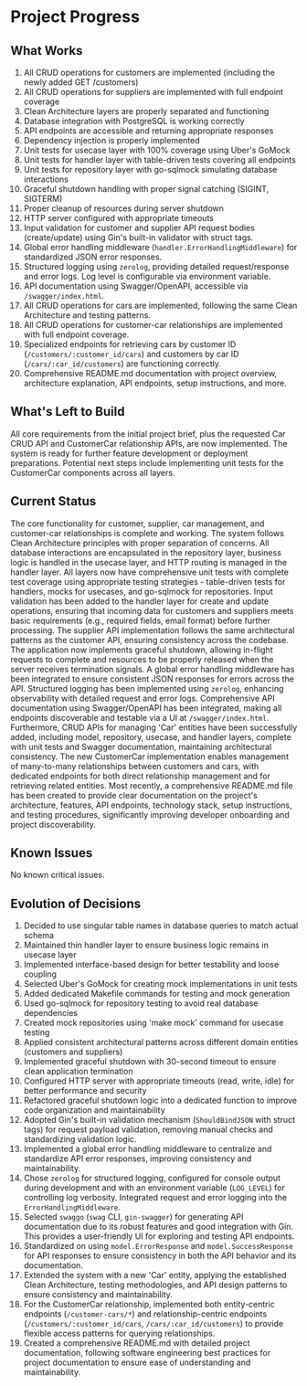 # Project Progress

## What Works
1. All CRUD operations for customers are implemented (including the newly added GET /customers)
2. All CRUD operations for suppliers are implemented with full endpoint coverage
3. Clean Architecture layers are properly separated and functioning
4. Database integration with PostgreSQL is working correctly
5. API endpoints are accessible and returning appropriate responses
6. Dependency injection is properly implemented
7. Unit tests for usecase layer with 100% coverage using Uber's GoMock
8. Unit tests for handler layer with table-driven tests covering all endpoints
9. Unit tests for repository layer with go-sqlmock simulating database interactions
10. Graceful shutdown handling with proper signal catching (SIGINT, SIGTERM)
11. Proper cleanup of resources during server shutdown
12. HTTP server configured with appropriate timeouts
13. Input validation for customer and supplier API request bodies (create/update) using Gin's built-in validator with struct tags.
14. Global error handling middleware (`handler.ErrorHandlingMiddleware`) for standardized JSON error responses.
15. Structured logging using `zerolog`, providing detailed request/response and error logs. Log level is configurable via environment variable.
16. API documentation using Swagger/OpenAPI, accessible via `/swagger/index.html`.
17. All CRUD operations for cars are implemented, following the same Clean Architecture and testing patterns.
18. All CRUD operations for customer-car relationships are implemented with full endpoint coverage.
19. Specialized endpoints for retrieving cars by customer ID (`/customers/:customer_id/cars`) and customers by car ID (`/cars/:car_id/customers`) are functioning correctly.
20. Comprehensive README.md documentation with project overview, architecture explanation, API endpoints, setup instructions, and more.

## What's Left to Build
All core requirements from the initial project brief, plus the requested Car CRUD API and CustomerCar relationship APIs, are now implemented. The system is ready for further feature development or deployment preparations. Potential next steps include implementing unit tests for the CustomerCar components across all layers.

## Current Status
The core functionality for customer, supplier, car management, and customer-car relationships is complete and working. The system follows Clean Architecture principles with proper separation of concerns. All database interactions are encapsulated in the repository layer, business logic is handled in the usecase layer, and HTTP routing is managed in the handler layer. All layers now have comprehensive unit tests with complete test coverage using appropriate testing strategies - table-driven tests for handlers, mocks for usecases, and go-sqlmock for repositories. Input validation has been added to the handler layer for create and update operations, ensuring that incoming data for customers and suppliers meets basic requirements (e.g., required fields, email format) before further processing. The supplier API implementation follows the same architectural patterns as the customer API, ensuring consistency across the codebase. The application now implements graceful shutdown, allowing in-flight requests to complete and resources to be properly released when the server receives termination signals. A global error handling middleware has been integrated to ensure consistent JSON responses for errors across the API. Structured logging has been implemented using `zerolog`, enhancing observability with detailed request and error logs. Comprehensive API documentation using Swagger/OpenAPI has been integrated, making all endpoints discoverable and testable via a UI at `/swagger/index.html`. Furthermore, CRUD APIs for managing 'Car' entities have been successfully added, including model, repository, usecase, and handler layers, complete with unit tests and Swagger documentation, maintaining architectural consistency. The new CustomerCar implementation enables management of many-to-many relationships between customers and cars, with dedicated endpoints for both direct relationship management and for retrieving related entities. Most recently, a comprehensive README.md file has been created to provide clear documentation on the project's architecture, features, API endpoints, technology stack, setup instructions, and testing procedures, significantly improving developer onboarding and project discoverability.

## Known Issues
No known critical issues.

## Evolution of Decisions
1. Decided to use singular table names in database queries to match actual schema
2. Maintained thin handler layer to ensure business logic remains in usecase layer
3. Implemented interface-based design for better testability and loose coupling
4. Selected Uber's GoMock for creating mock implementations in unit tests
5. Added dedicated Makefile commands for testing and mock generation
6. Used go-sqlmock for repository testing to avoid real database dependencies
7. Created mock repositories using 'make mock' command for usecase testing
8. Applied consistent architectural patterns across different domain entities (customers and suppliers)
9. Implemented graceful shutdown with 30-second timeout to ensure clean application termination
10. Configured HTTP server with appropriate timeouts (read, write, idle) for better performance and security
11. Refactored graceful shutdown logic into a dedicated function to improve code organization and maintainability
12. Adopted Gin's built-in validation mechanism (`ShouldBindJSON` with struct tags) for request payload validation, removing manual checks and standardizing validation logic.
13. Implemented a global error handling middleware to centralize and standardize API error responses, improving consistency and maintainability.
14. Chose `zerolog` for structured logging, configured for console output during development and with an environment variable (`LOG_LEVEL`) for controlling log verbosity. Integrated request and error logging into the `ErrorHandlingMiddleware`.
15. Selected `swaggo` (`swag` CLI, `gin-swagger`) for generating API documentation due to its robust features and good integration with Gin. This provides a user-friendly UI for exploring and testing API endpoints.
16. Standardized on using `model.ErrorResponse` and `model.SuccessResponse` for API responses to ensure consistency in both the API behavior and its documentation.
17. Extended the system with a new 'Car' entity, applying the established Clean Architecture, testing methodologies, and API design patterns to ensure consistency and maintainability.
18. For the CustomerCar relationship, implemented both entity-centric endpoints (`/customer-cars/*`) and relationship-centric endpoints (`/customers/:customer_id/cars`, `/cars/:car_id/customers`) to provide flexible access patterns for querying relationships.
19. Created a comprehensive README.md with detailed project documentation, following software engineering best practices for project documentation to ensure ease of understanding and maintainability.

